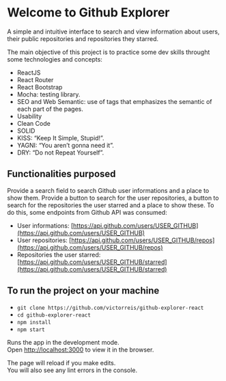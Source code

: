 # Welcome to Github Explorer

A simple and intuitive interface to search and view information
about users, their public repositories and repositories they
starred.

The main objective of this project is to practice some dev
skills throught some technologies and concepts:

- ReactJS
- React Router
- React Bootstrap
- Mocha: testing library.
- SEO and Web Semantic: use of tags that emphasizes the semantic of each part of the pages.
- Usability
- Clean Code
- SOLID
- KISS: “Keep It Simple, Stupid!”.
- YAGNI: “You aren’t gonna need it”.
- DRY: “Do not Repeat Yourself”.

## Functionalities purposed

Provide a search field to search Github user informations and a
place to show them. Provide a button to search for the user
repositories, a button to search for the repositories the user
starred and a place to show these. To do this, some endpoints
from Github API was consumed:

- User informations: [https://api.github.com/users/USER_GITHUB](https://api.github.com/users/USER_GITHUB)
- User repositories: [https://api.github.com/users/USER_GITHUB/repos](https://api.github.com/users/USER_GITHUB/repos)
- Repositories the user starred: [https://api.github.com/users/USER_GITHUB/starred](https://api.github.com/users/USER_GITHUB/starred)

## To run the project on your machine

- `git clone https://github.com/victorreis/github-explorer-react`
- `cd github-explorer-react`
- `npm install`
- `npm start`

Runs the app in the development mode.\
Open [http://localhost:3000](http://localhost:3000) to view it in the browser.

The page will reload if you make edits.\
You will also see any lint errors in the console.
